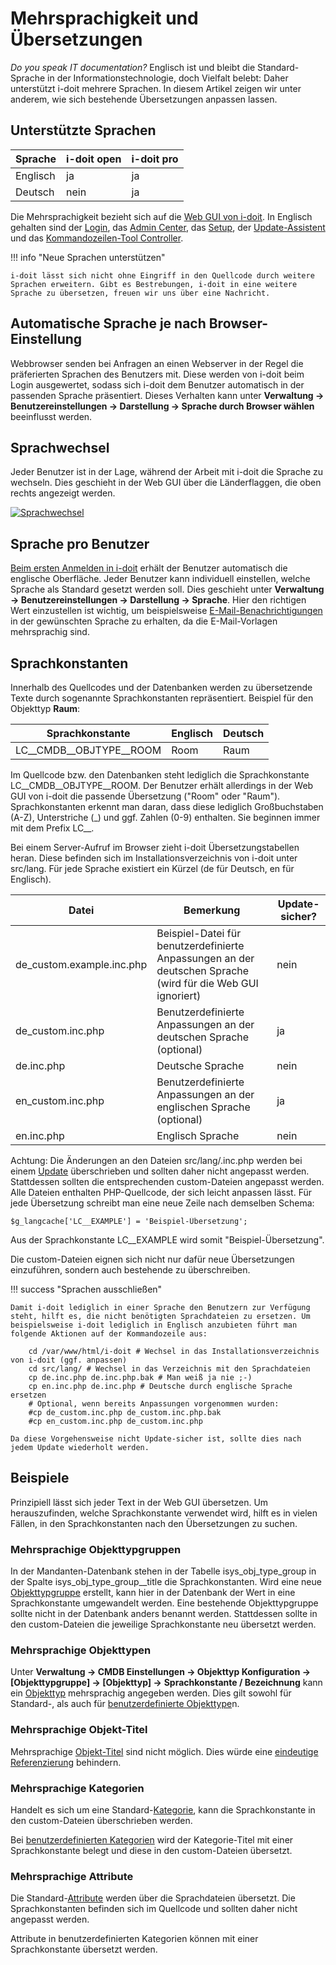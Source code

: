 # Mehrsprachigkeit und Übersetzungen

_Do you speak IT documentation?_ Englisch ist und bleibt die Standard-Sprache in der Informationstechnologie, doch Vielfalt belebt: Daher unterstützt i-doit mehrere Sprachen. In diesem Artikel zeigen wir unter anderem, wie sich bestehende Übersetzungen anpassen lassen.

Unterstützte Sprachen
---------------------

| Sprache | i-doit open | i-doit pro |
| --- | --- | --- |
| Englisch | ja  | ja  |
| Deutsch | nein | ja  |

Die Mehrsprachigkeit bezieht sich auf die [Web GUI von i-doit](../grundlagen/struktur-it-dokumentation.md). In Englisch gehalten sind der [Login](../grundlagen/erstanmeldung.md), das [Admin Center](../administration/admin-center.md), das [Setup](../installation/manuelle-installation/setup.md), der [Update-Assistent](../wartung-und-betrieb/update-einspielen.md) und das [Kommandozeilen-Tool Controller](../automatisierung-und-integration/cli/index.md).

!!! info "Neue Sprachen unterstützen"

    i-doit lässt sich nicht ohne Eingriff in den Quellcode durch weitere Sprachen erweitern. Gibt es Bestrebungen, i-doit in eine weitere Sprache zu übersetzen, freuen wir uns über eine Nachricht.

Automatische Sprache je nach Browser-Einstellung
------------------------------------------------

Webbrowser senden bei Anfragen an einen Webserver in der Regel die präferierten Sprachen des Benutzers mit. Diese werden von i-doit beim Login ausgewertet, sodass sich i-doit dem Benutzer automatisch in der passenden Sprache präsentiert. Dieses Verhalten kann unter **Verwaltung → Benutzereinstellungen → Darstellung → Sprache durch Browser wählen** beeinflusst werden.

Sprachwechsel
-------------

Jeder Benutzer ist in der Lage, während der Arbeit mit i-doit die Sprache zu wechseln. Dies geschieht in der Web GUI über die Länderflaggen, die oben rechts angezeigt werden.

[![Sprachwechsel](../assets/images/de/administration/mehrsprachigkeit-und-uebersetzungen/sprachwechsel.png)](../assets/images/de/administration/mehrsprachigkeit-und-uebersetzungen/sprachwechsel.png)

Sprache pro Benutzer
--------------------

[Beim ersten Anmelden in i-doit](../grundlagen/erstanmeldung.md) erhält der Benutzer automatisch die englische Oberfläche. Jeder Benutzer kann individuell einstellen, welche Sprache als Standard gesetzt werden soll. Dies geschieht unter **Verwaltung → Benutzereinstellungen → Darstellung → Sprache**. Hier den richtigen Wert einzustellen ist wichtig, um beispielsweise [E-Mail-Benachrichtigungen](../auswertungen/benachrichtigungen.md) in der gewünschten Sprache zu erhalten, da die E-Mail-Vorlagen mehrsprachig sind.

Sprachkonstanten
----------------

Innerhalb des Quellcodes und der Datenbanken werden zu übersetzende Texte durch sogenannte Sprachkonstanten repräsentiert. Beispiel für den Objekttyp **Raum**:

| Sprachkonstante | Englisch | Deutsch |
| --- | --- | --- |
| LC__CMDB__OBJTYPE__ROOM | Room | Raum |

Im Quellcode bzw. den Datenbanken steht lediglich die Sprachkonstante LC__CMDB__OBJTYPE__ROOM. Der Benutzer erhält allerdings in der Web GUI von i-doit die passende Übersetzung ("Room" oder "Raum"). Sprachkonstanten erkennt man daran, dass diese lediglich Großbuchstaben (A-Z), Unterstriche (_) und ggf. Zahlen (0-9) enthalten. Sie beginnen immer mit dem Prefix LC__.

Bei einem Server-Aufruf im Browser zieht i-doit Übersetzungstabellen heran. Diese befinden sich im Installationsverzeichnis von i-doit unter src/lang. Für jede Sprache existiert ein Kürzel (de für Deutsch, en für Englisch).

| Datei | Bemerkung | Update-sicher? |
| --- | --- | --- |
| de_custom.example.inc.php | Beispiel-Datei für benutzerdefinierte Anpassungen an der deutschen Sprache (wird für die Web GUI ignoriert) | nein |
| de_custom.inc.php | Benutzerdefinierte Anpassungen an der deutschen Sprache (optional) | ja  |
| de.inc.php | Deutsche Sprache | nein |
| en_custom.inc.php | Benutzerdefinierte Anpassungen an der englischen Sprache (optional) | ja  |
| en.inc.php | Englisch Sprache | nein |

Achtung: Die Änderungen an den Dateien src/lang/<Sprache>.inc.php werden bei einem [Update](../wartung-und-betrieb/update-einspielen.md) überschrieben und sollten daher nicht angepasst werden. Stattdessen sollten die entsprechenden custom\-Dateien angepasst werden. Alle Dateien enthalten PHP-Quellcode, der sich leicht anpassen lässt. Für jede Übersetzung schreibt man eine neue Zeile nach demselben Schema:

    $g_langcache['LC__EXAMPLE'] = 'Beispiel-Übersetzung';

Aus der Sprachkonstante LC\_\_EXAMPLE wird somit "Beispiel-Übersetzung".

Die custom\-Dateien eignen sich nicht nur dafür neue Übersetzungen einzuführen, sondern auch bestehende zu überschreiben.

!!! success "Sprachen ausschließen"

    Damit i-doit lediglich in einer Sprache den Benutzern zur Verfügung steht, hilft es, die nicht benötigten Sprachdateien zu ersetzen. Um beispielsweise i-doit lediglich in Englisch anzubieten führt man folgende Aktionen auf der Kommandozeile aus:

        cd /var/www/html/i-doit # Wechsel in das Installationsverzeichnis von i-doit (ggf. anpassen)
        cd src/lang/ # Wechsel in das Verzeichnis mit den Sprachdateien
        cp de.inc.php de.inc.php.bak # Man weiß ja nie ;-)
        cp en.inc.php de.inc.php # Deutsche durch englische Sprache ersetzen
        # Optional, wenn bereits Anpassungen vorgenommen wurden:
        #cp de_custom.inc.php de_custom.inc.php.bak
        #cp en_custom.inc.php de_custom.inc.php
    
    Da diese Vorgehensweise nicht Update-sicher ist, sollte dies nach jedem Update wiederholt werden.

Beispiele
---------

Prinzipiell lässt sich jeder Text in der Web GUI übersetzen. Um herauszufinden, welche Sprachkonstante verwendet wird, hilft es in vielen Fällen, in den Sprachkonstanten nach den Übersetzungen zu suchen.

### Mehrsprachige Objekttypgruppen

In der Mandanten-Datenbank stehen in der Tabelle isys_obj_type_group in der Spalte isys_obj_type_group__title die Sprachkonstanten. Wird eine neue [Objekttypgruppe](../grundlagen/struktur-it-dokumentation.md) erstellt, kann hier in der Datenbank der Wert in eine Sprachkonstante umgewandelt werden. Eine bestehende Objekttypgruppe sollte nicht in der Datenbank anders benannt werden. Stattdessen sollte in den custom\-Dateien die jeweilige Sprachkonstante neu übersetzt werden.

### Mehrsprachige Objekttypen

Unter **Verwaltung → CMDB Einstellungen → Objekttyp Konfiguration → [Objekttypgruppe] → [Objekttyp] →** **Sprachkonstante / Bezeichnung** kann ein [Objekttyp](../grundlagen/struktur-it-dokumentation.md) mehrsprachig angegeben werden. Dies gilt sowohl für Standard-, als auch für [benutzerdefinierte Objekttype](../grundlagen/benutzerdefinierte-objekttypen.md)n.

### Mehrsprachige Objekt-Titel

Mehrsprachige [Objekt-Titel](../grundlagen/struktur-it-dokumentation.md) sind nicht möglich. Dies würde eine [eindeutige Referenzierung](../grundlagen/eindeutige-referenzierungen.md) behindern.

### Mehrsprachige Kategorien

Handelt es sich um eine Standard-[Kategorie](../grundlagen/struktur-it-dokumentation.md), kann die Sprachkonstante in den custom\-Dateien überschrieben werden.

Bei [benutzerdefinierten Kategorien](../grundlagen/benutzerdefinierte-kategorien.md) wird der Kategorie-Titel mit einer Sprachkonstante belegt und diese in den custom\-Dateien übersetzt.

### Mehrsprachige Attribute

Die Standard-[Attribute](../grundlagen/struktur-it-dokumentation.md) werden über die Sprachdateien übersetzt. Die Sprachkonstanten befinden sich im Quellcode und sollten daher nicht angepasst werden.

Attribute in benutzerdefinierten Kategorien können mit einer Sprachkonstante übersetzt werden.